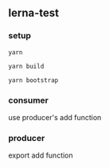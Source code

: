 ## lerna-test

### setup

`yarn`

`yarn build`

`yarn bootstrap`

### consumer
use producer's add function
### producer
export add function
